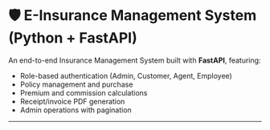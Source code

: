 # 🛡️ E-Insurance Management System (Python + FastAPI)

An end-to-end Insurance Management System built with **FastAPI**, featuring:

-   Role-based authentication (Admin, Customer, Agent, Employee)
-   Policy management and purchase
-   Premium and commission calculations
-   Receipt/invoice PDF generation
-   Admin operations with pagination

---
